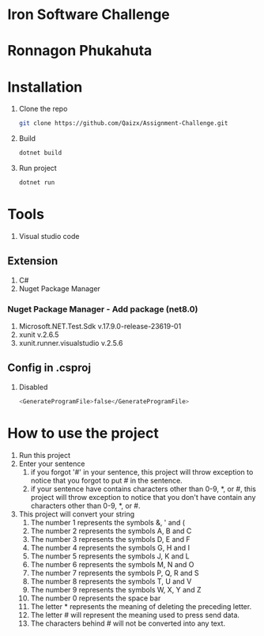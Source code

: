 # Iron Software Challenge
# Ronnagon Phukahuta

# Installation
1. Clone the repo
   ```sh
   git clone https://github.com/Qaizx/Assignment-Challenge.git
   ```
2. Build
   ```sh
   dotnet build
   ```
3. Run project
   ```sh
   dotnet run
   ```

# Tools
1. Visual studio code

## Extension
1. C#
2. Nuget Package Manager

### Nuget Package Manager - Add package (net8.0)
1. Microsoft.NET.Test.Sdk v.17.9.0-release-23619-01
2. xunit v.2.6.5
3. xunit.runner.visualstudio v.2.5.6

## Config in .csproj
1. Disabled
   ```sh
   <GenerateProgramFile>false</GenerateProgramFile>
   ```

# How to use the project
1. Run this project
2. Enter your sentence
   1. if you forgot '#' in your sentence, this project will throw exception to notice that you forgot to put # in the sentence.
   2. if your sentence have contains characters other than 0-9, *, or #, this project will throw exception to notice that you don't have contain any characters other than 0-9, *, or #.
4. This project will convert your string
   1. The number 1 represents the symbols &, ' and (
   2. The number 2 represents the symbols A, B and C
   3. The number 3 represents the symbols D, E and F
   4. The number 4 represents the symbols G, H and I
   5. The number 5 represents the symbols J, K and L
   6. The number 6 represents the symbols M, N and O
   7. The number 7 represents the symbols P, Q, R and S
   8. The number 8 represents the symbols T, U and V
   9. The number 9 represents the symbols W, X, Y and Z
   10. The number 0 represents the space bar
   11. The letter * represents the meaning of deleting the preceding letter.
   12. The letter # will represent the meaning used to press send data.
      1. The characters behind # will not be converted into any text.
